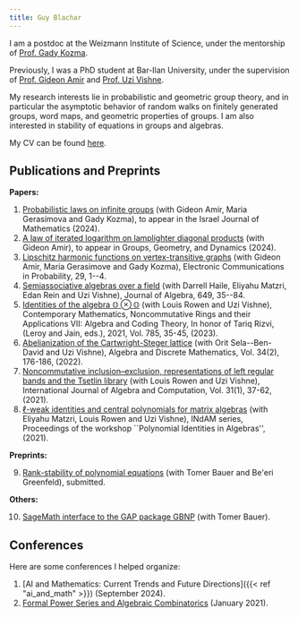 ```yaml
---
title: Guy Blachar
---
```


I am a postdoc at the Weizmann Institute of Science, under the mentorship of [Prof. Gady Kozma](https://en.wikipedia.org/wiki/Gady_Kozma).

Previously, I was a PhD student at Bar-Ilan University, under the supervision of [Prof. Gideon Amir](https://u.math.biu.ac.il/~amirgi/) and [Prof. Uzi Vishne](https://u.math.biu.ac.il/~vishneu/).

My research interests lie in probabilistic and geometric group theory, and in particular the asymptotic behavior of random walks on finitely generated groups, word maps, and geometric properties of groups. I am also interested in stability of equations in groups and algebras.

My CV can be found [here](CV.pdf).

## Publications and Preprints

**Papers:**

1. [Probabilistic laws on infinite groups](https://arxiv.org/abs/2304.09144) (with Gideon Amir, Maria Gerasimova and Gady Kozma), to appear in the Israel Journal of Mathematics (2024).
2. [A law of iterated logarithm on lamplighter diagonal products](https://arxiv.org/abs/2205.05553) (with Gideon Amir), to appear in Groups, Geometry, and Dynamics (2024).
3. [Lipschitz harmonic functions on vertex-transitive graphs](https://arxiv.org/abs/2309.06247) (with Gideon Amir, Maria Gerasimove and Gady Kozma), Electronic Communications in Probability, 29, 1--4.
4. [Semiassociative algebras over a field](http://arxiv.org/abs/2308.14653) (with Darrell Haile, Eliyahu Matzri, Edan Rein and Uzi Vishne), Journal of Algebra, 649, 35--84.
5. [Identities of the algebra $\mathbb{O}\otimes\mathbb{O}$](https://www.ams.org/books/conm/785/) (with Louis Rowen and Uzi Vishne), Contemporary Mathematics, Noncommutative Rings and their Applications VII: Algebra and Coding Theory, In honor of Tariq Rizvi, (Leroy and Jain, eds.), 2021, Vol. 785, 35-45, (2023).
6. [Abelianization of the Cartwright-Steger lattice](https://admjournal.luguniv.edu.ua/index.php/adm/article/view/1966) (with Orit Sela--Ben-David and Uzi Vishne), Algebra and Discrete Mathematics, Vol. 34(2), 176-186, (2022).
7. [Noncommutative inclusion–exclusion, representations of left regular bands and the Tsetlin library‏](https://www.worldscientific.com/doi/abs/10.1142/S021819672150003X) (with Louis Rowen and Uzi Vishne), International Journal of Algebra and Computation, Vol. 31(1), 37-62, (2021).
8. [$\ell$-weak identities and central polynomials for matrix algebras](https://link.springer.com/chapter/10.1007/978-3-030-63111-6_5) (with Eliyahu Matzri, Louis Rowen and Uzi Vishne), INdAM series, Proceedings of the workshop ``Polynomial Identities in Algebras'', (2021).

**Preprints:**

9. [Rank-stability of polynomial equations](https://arxiv.org/abs/2401.04676) (with Tomer Bauer and Be'eri Greenfeld), submitted.

**Others:**

10. [SageMath interface to the GAP package GBNP](https://gitlab.com/mathzeta2/gbnp) (with Tomer Bauer).

## Conferences

Here are some conferences I helped organize:

1. [AI and Mathematics: Current Trends and Future Directions]({{< ref "ai_and_math" >}}) (September 2024).
2. [Formal Power Series and Algebraic Combinatorics](https://fpsac2021.math.biu.ac.il/) (January 2021).
